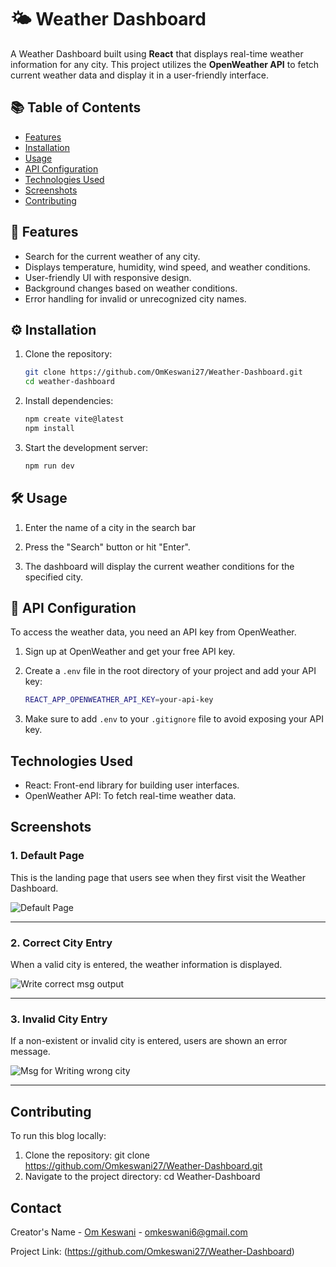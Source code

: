# 🌤️ Weather Dashboard

A Weather Dashboard built using **React** that displays real-time weather information for any city. This project utilizes the **OpenWeather API** to fetch current weather data and display it in a user-friendly interface.

## 📚 Table of Contents

- [Features](#-features)
- [Installation](#%EF%B8%8F-installation)
- [Usage](#%EF%B8%8F-usage)
- [API Configuration](#-api-configuration)
- [Technologies Used](#technologies-used)
- [Screenshots](#screenshots)
- [Contributing](#contributing)

## 🌟 Features

- Search for the current weather of any city.
- Displays temperature, humidity, wind speed, and weather conditions.
- User-friendly UI with responsive design.
- Background changes based on weather conditions.
- Error handling for invalid or unrecognized city names.

## ⚙️ Installation

1. Clone the repository:

   ```bash
   git clone https://github.com/OmKeswani27/Weather-Dashboard.git
   cd weather-dashboard

2. Install dependencies:

   ```bash
   npm create vite@latest
   npm install
   
3. Start the development server:

   ```bash
   npm run dev

## 🛠️ Usage

1. Enter the name of a city in the search bar

2. Press the "Search" button or hit "Enter".
   
3. The dashboard will display the current weather conditions for the specified city.

## 🔑 API Configuration

To access the weather data, you need an API key from OpenWeather.

1. Sign up at OpenWeather and get your free API key.

2. Create a `.env` file in the root directory of your project and add your API key:

   ```bash
   REACT_APP_OPENWEATHER_API_KEY=your-api-key
   
3. Make sure to add `.env` to your `.gitignore` file to avoid exposing your API key.

## Technologies Used

- React: Front-end library for building user interfaces.
- OpenWeather API: To fetch real-time weather data.


## Screenshots

### 1. Default Page

This is the landing page that users see when they first visit the Weather Dashboard.

![Default Page](https://github.com/user-attachments/assets/116130a5-88d2-4156-957e-f620dd9e41d6)

---

### 2. Correct City Entry

When a valid city is entered, the weather information is displayed.

![Write correct msg output](https://github.com/user-attachments/assets/0f7bd2cf-beff-4717-94f1-a619f065035a)

---

### 3. Invalid City Entry

If a non-existent or invalid city is entered, users are shown an error message.

![Msg for Writing wrong city](https://github.com/user-attachments/assets/5dae7bde-9dfa-4b29-98df-30c4f2d9a956)

---

## Contributing

To run this blog locally:

1. Clone the repository:
   git clone https://github.com/Omkeswani27/Weather-Dashboard.git
2. Navigate to the project directory:
   cd Weather-Dashboard

## Contact

Creator's Name - [Om Keswani](https://www.linkedin.com/in/om-keswani-4995262a5/?originalSubdomain=in) - omkeswani6@gmail.com

Project Link: (https://github.com/Omkeswani27/Weather-Dashboard)
